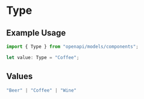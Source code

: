 # Type

## Example Usage

```typescript
import { Type } from "openapi/models/components";

let value: Type = "Coffee";
```

## Values

```typescript
"Beer" | "Coffee" | "Wine"
```